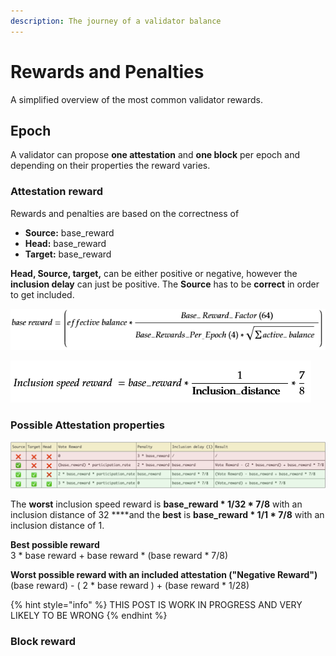 ```yaml
---
description: The journey of a validator balance
---
```


# Rewards and Penalties

A simplified overview of the most common validator rewards. 

## Epoch

A validator can propose **one attestation** and **one block** per epoch and depending on their properties the reward varies.

### Attestation reward

Rewards and penalties are based on the correctness of

* **Source:** base\_reward
* **Head:** base\_reward
* **Target:** base\_reward

**Head, Source, target,** can be either positive or negative, however the **inclusion delay** can just be positive. The **Source** has to be **correct** in order to get included. 

![](.gitbook/assets/grafik%20%2811%29.png)

![](.gitbook/assets/image%20%28195%29.png)

###  **Possible Attestation properties**

![](.gitbook/assets/image%20%28204%29.png)

The **worst** inclusion speed reward is **base\_reward \* 1/32 \* 7/8** with an inclusion distance of 32 ****and the **best** is **base\_reward \* 1/1 \* 7/8** with an inclusion distance of 1.

**Best possible reward**  
3 \* base reward + base reward \* \(base reward \* 7/8\)  
  
**Worst possible reward with an included attestation \("Negative Reward"\)**  
\(base reward\) - \( 2 \* base reward \) + \(base reward \* 1/28\)



{% hint style="info" %}
THIS POST IS WORK IN PROGRESS AND VERY LIKELY TO BE WRONG
{% endhint %}



### Block reward 

